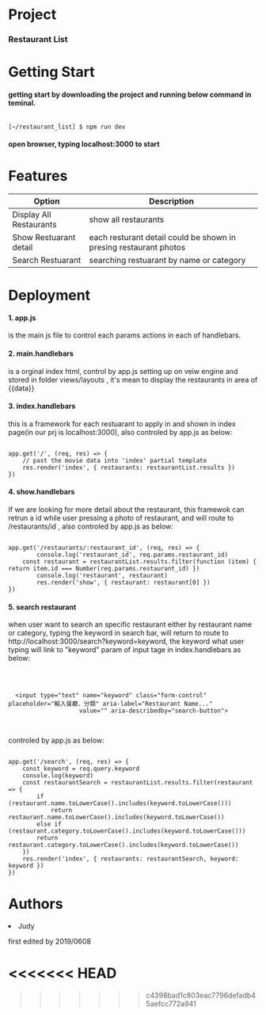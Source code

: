 # Project
<h3>Restaurant List</h3>

# Getting Start
<h4>getting start by downloading the project and running below command in teminal.</h4>
<pre><code>
[~/restaurant_list] $ npm run dev
</pre></code>
<h4>open browser, typing localhost:3000 to start </h4>

# Features
<table>
<thead>
<tr>
<th>Option</th>
<th>Description</th>
</tr>
</thead>
<tbody>
<tr>
<td>Display All Restaurants </td>
<td>show all restaurants</td>
</tr>
<tr>
<td>Show Restuarant detail </td>
<td>each resturant detail could be shown in presing restaurant photos</td>
</tr>
<tr>
<td>Search Restuarant</td>
<td>searching restuarant by name or category</td>
</tr>
</tbody>
</table>

# Deployment
<p><h4>1. app.js</h4></p> <p>is the main js file to control each params actions in each of handlebars.</p>
<p><h4>2. main.handlebars</h4></p> <p>is a orginal index html, control by app.js setting up on veiw engine and stored in folder views/layouts
  , it's mean to display the restaurants in area of {{data}} </p>
<p><h4>3. index.handlebars</h4></p> <p>this is a framework for each restuarant to apply in and shown in index page(in our prj is localhost:3000), also controled by app.js as below:  </p>
  <pre><code>
app.get('/', (req, res) => {
	// past the movie data into 'index' partial template
	res.render('index', { restaurants: restaurantList.results })
})
</code></pre> 

<p><h4>4. show.handlebars</h4></p> <p>If we are looking for more detail about the restaurant, this framewok can retrun a id while user pressing a photo of restaurant, and will route to /restaurants/id , also controled by app.js as below:  </p>
<pre><code>
app.get('/restaurants/:restaurant_id', (req, res) => {
		console.log('restaurant_id', req.params.restaurant_id)
	const restaurant = restaurantList.results.filter(function (item) { return item.id === Number(req.params.restaurant_id) })
		console.log('restaurant', restaurant)
		res.render('show', { restaurant: restaurant[0] })
})
</code></pre> 

<p><h4>5. search restaurant</h4></p> <p> when user want to search an specific restaurant either by restaurant name or category, typing the keyword in search bar, will return to route to http://localhost:3000/search?keyword=keyword, the keyword what user typing will link to "keyword" param of input tage in index.handlebars as below:</P>
<pre>  
			
      <input type="text" name="keyword" class="form-control" placeholder="輸入餐廳、分類" aria-label="Restaurant Name..."
						value="" aria-describedby="search-button">
</pre>  
  
 <p>controled by app.js as below:  </p>
  <pre><code>
app.get('/search', (req, res) => {
	const keyword = req.query.keyword
	console.log(keyword)
	const restaurantSearch = restaurantList.results.filter(restaurant => {
		if (restaurant.name.toLowerCase().includes(keyword.toLowerCase()))
			return restaurant.name.toLowerCase().includes(keyword.toLowerCase())
		else if (restaurant.category.toLowerCase().includes(keyword.toLowerCase())) 
		return restaurant.category.toLowerCase().includes(keyword.toLowerCase()) 
	})
	res.render('index', { restaurants: restaurantSearch, keyword: keyword })
})
</code></pre> 

# Authors
  <li>Judy</li> <p>first edited by 2019/0608</p>

<<<<<<< HEAD
=======

>>>>>>> c4398bad1c803eac7796defadb45aefcc772a941
